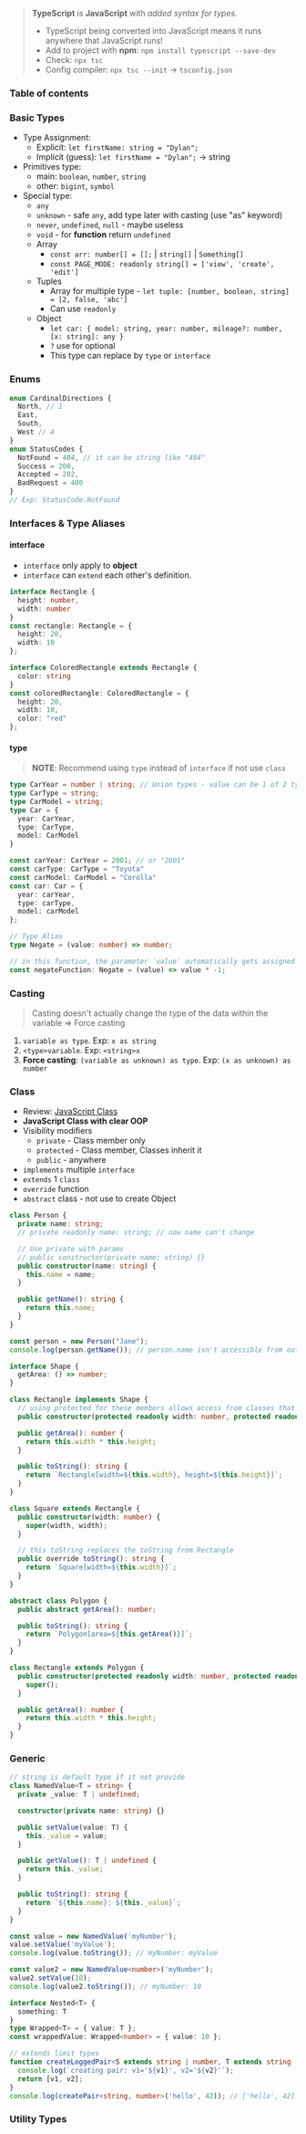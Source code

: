 > **TypeScript** is **JavaScript** with _added syntax for types_.
> - TypeScript being converted into JavaScript means it runs anywhere that JavaScript runs!
> - Add to project with **npm**: `npm install typescript --save-dev`
> - Check: `npx tsc`
> - Config compiler: `npx tsc --init` -> `tsconfig.json`

### Table of contents

### Basic Types
- Type Assignment:
  - Explicit: `let firstName: string = "Dylan";`
  - Implicit (guess): `let firstName = "Dylan";` -> string
- Primitives type:
  - main: `boolean`, `number`, `string`
  - other: `bigint`, `symbol`
- Special type:
  - `any`
  - `unknown` - safe `any`, add type later with casting (use "as" keyword)
  - `never`, `undefined`, `null` - maybe useless
  - `void` - for **function** return `undefined`
  - Array
    - `const arr: number[] = [];` | `string[]` | `Something[]`
    - `const PAGE_MODE: readonly string[] = ['view', 'create', 'edit']`
  - Tuples
    - Array for multiple type - `let tuple: [number, boolean, string] = [2, false, 'abc']`
    - Can use `readonly`
  - Object
    - `let car: { model: string, year: number, mileage?: number, [x: string]: any }`
    - `?` use for optional
    - This type can replace by `type` or `interface`
   
### Enums
```ts
enum CardinalDirections {
  North, // 1
  East,
  South,
  West // 4
}
enum StatusCodes {
  NotFound = 404, // it can be string like "404"
  Success = 200,
  Accepted = 202,
  BadRequest = 400
}
// Exp: StatusCode.NotFound
```

### Interfaces & Type Aliases
#### interface
- `interface` only apply to **object**
- `interface` can `extend` each other's definition.
```ts
interface Rectangle {
  height: number,
  width: number
}
const rectangle: Rectangle = {
  height: 20,
  width: 10
};

interface ColoredRectangle extends Rectangle {
  color: string
}
const coloredRectangle: ColoredRectangle = {
  height: 20,
  width: 10,
  color: "red"
};
```
#### type
> **NOTE**: Recommend using `type` instead of `interface` if not use `class` 
```ts
type CarYear = number | string; // Union types - value can be 1 of 2 types
type CarType = string;
type CarModel = string;
type Car = {
  year: CarYear,
  type: CarType,
  model: CarModel
}

const carYear: CarYear = 2001; // or "2001"
const carType: CarType = "Toyota"
const carModel: CarModel = "Corolla"
const car: Car = {
  year: carYear,
  type: carType,
  model: carModel
};
```
```ts
// Type Alias
type Negate = (value: number) => number;

// in this function, the parameter `value` automatically gets assigned the type `number` from the type `Negate`
const negateFunction: Negate = (value) => value * -1;
```

### Casting
> Casting doesn't actually change the type of the data within the variable => Force casting

1. `variable as type`. Exp: `x as string`
2. `<type>variable`. Exp: `<string>x`
3. **Force casting**: `(variable as unknown) as type`. Exp: `(x as unknown) as number`

### Class
- Review: [JavaScript Class](./JavaScript)
- **JavaScript Class with clear OOP**
- Visibility modifiers
  - `private` - Class member only
  - `protected` - Class member, Classes inherit it
  - `public` - anywhere
- `implements` multiple `interface`
- `extends` 1 `class`
- `override` function
- `abstract` class - not use to create Object

```ts
class Person {
  private name: string;
  // private readonly name: string; // now name can't change

  // Use private with params
  // public constructor(private name: string) {}
  public constructor(name: string) {
    this.name = name;
  }

  public getName(): string {
    return this.name;
  }
}

const person = new Person("Jane");
console.log(person.getName()); // person.name isn't accessible from outside the class since it's private
```
```ts
interface Shape {
  getArea: () => number;
}

class Rectangle implements Shape {
  // using protected for these members allows access from classes that extend from this class, such as Square
  public constructor(protected readonly width: number, protected readonly height: number) {}

  public getArea(): number {
    return this.width * this.height;
  }

  public toString(): string {
    return `Rectangle[width=${this.width}, height=${this.height}]`;
  }
}

class Square extends Rectangle {
  public constructor(width: number) {
    super(width, width);
  }

  // this toString replaces the toString from Rectangle
  public override toString(): string {
    return `Square[width=${this.width}]`;
  }
}
```
```ts
abstract class Polygon {
  public abstract getArea(): number;

  public toString(): string {
    return `Polygon[area=${this.getArea()}]`;
  }
}

class Rectangle extends Polygon {
  public constructor(protected readonly width: number, protected readonly height: number) {
    super();
  }

  public getArea(): number {
    return this.width * this.height;
  }
}
```

### Generic
```ts
// string is default type if it not provide
class NamedValue<T = string> {
  private _value: T | undefined;

  constructor(private name: string) {}

  public setValue(value: T) {
    this._value = value;
  }

  public getValue(): T | undefined {
    return this._value;
  }

  public toString(): string {
    return `${this.name}: ${this._value}`;
  }
}

const value = new NamedValue('myNumber');
value.setValue('myValue');
console.log(value.toString()); // myNumber: myValue

const value2 = new NamedValue<number>('myNumber');
value2.setValue(10);
console.log(value2.toString()); // myNumber: 10
```
```ts
interface Nested<T> {
  something: T
}
type Wrapped<T> = { value: T };
const wrappedValue: Wrapped<number> = { value: 10 };
```
```ts
// extends limit types
function createLoggedPair<S extends string | number, T extends string | number>(v1: S, v2: T): [S, T] {
  console.log(`creating pair: v1='${v1}', v2='${v2}'`);
  return [v1, v2];
}
console.log(createPair<string, number>('hello', 42)); // ['hello', 42]
```

### Utility Types
```ts

```
